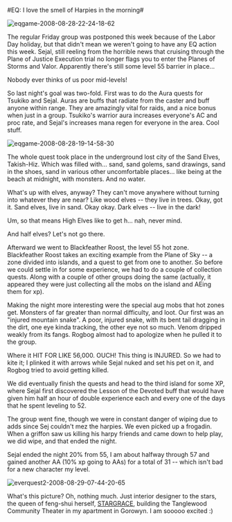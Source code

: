 #EQ: I love the smell of Harpies in the morning#

![](http://westkarana.com/wp-content/uploads/2008/08/eqgame-2008-08-28-22-24-18-62.jpg "eqgame-2008-08-28-22-24-18-62")

The regular Friday group was postponed this week because of the Labor Day holiday, but that didn't mean we weren't going to have any EQ action this week. Sejal, still reeling from the horrible news that cruising through the Plane of Justice Execution trial no longer flags you to enter the Planes of Storms and Valor. Apparently there's still some level 55 barrier in place...

Nobody ever thinks of us poor mid-levels!

So last night's goal was two-fold. First was to do the Aura quests for Tsukiko and Sejal. Auras are buffs that radiate from the caster and buff anyone within range. They are amazingly vital for raids, and a nice bonus when just in a group. Tsukiko's warrior aura increases everyone's AC and proc rate, and Sejal's increases mana regen for everyone in the area. Cool stuff.

![](http://westkarana.com/wp-content/uploads/2008/08/eqgame-2008-08-28-19-14-58-30.jpg "eqgame-2008-08-28-19-14-58-30")

The whole quest took place in the underground lost city of the Sand Elves, Takish-Hiz. Which was filled with... sand, sand golems, sand drawings, sand in the shoes, sand in various other uncomfortable places... like being at the beach at midnight, with monsters. And no water.

What's up with elves, anyway? They can't move anywhere without turning into whatever they are near? Like wood elves -- they live in trees. Okay, got it. Sand elves, live in sand. Okay okay. Dark elves -- live in the dark!

Um, so that means High Elves like to get h... nah, never mind.

And half elves? Let's not go there.

Afterward we went to Blackfeather Roost, the level 55 hot zone. Blackfeather Roost takes an exciting example from the Plane of Sky -- a zone divided into islands, and a quest to get from one to another. So before we could settle in for some experience, we had to do a couple of collection quests. Along with a couple of other groups doing the same (actually, it appeared they were just collecting all the mobs on the island and AEing them for xp).

Making the night more interesting were the special aug mobs that hot zones get. Monsters of far greater than normal difficulty, and loot. Our first was an "injured mountain snake". A poor, injured snake, with its bent tail dragging in the dirt, one eye kinda tracking, the other eye not so much. Venom dripped weakly from its fangs. Rogbog almost had to apologize when he pulled it to the group.

Where it HIT FOR LIKE 56,000. OUCH! This thing is INJURED. So we had to kite it; I plinked it with arrows while Sejal nuked and set his pet on it, and Rogbog tried to avoid getting killed.

We did eventually finish the quests and head to the third island for some XP, where Sejal first discovered the Lesson of the Devoted buff that would have given him half an hour of double experience each and every one of the days that he spent leveling to 52.

The group went fine, though we were in constant danger of wiping due to adds since Sej couldn't mez the harpies. We even picked up a frogadin. When a griffon saw us killing his harpy friends and came down to help play, we did wipe, and that ended the night.

Sejal ended the night 20% from 55, I am about halfway through 57 and gained another AA (10% xp going to AAs) for a total of 31 -- which isn't bad for a new character my level.

![](http://westkarana.com/wp-content/uploads/2008/08/everquest2-2008-08-29-07-44-20-65.jpg "everquest2-2008-08-29-07-44-20-65")

What's this picture? Oh, nothing much. Just interior designer to the stars, the queen of feng-shui herself, [STARGRACE](http://mmoquests.com), building the Tanglewood Community Theater in my apartment in Gorowyn. I am sooooo excited :)

